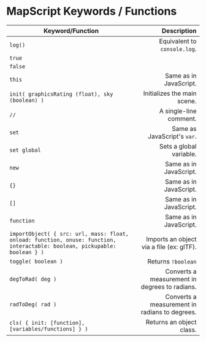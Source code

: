 # MapScript Keywords / Functions
| Keyword/Function                                                                                                      | Description                                    |
| --------------------------------------------------------------------------------------------------------------------- | ---------------------------------------------: |
| `log()`                                                                                                               | Equivalent to `console.log`.                   |
| `true`                                                                                                                |                                                |
| `false`                                                                                                               |                                                |
| `this`                                                                                                                | Same as in JavaScript.                         |
| `init( graphicsRating (float), sky (boolean) )`                                                                       | Initializes the main scene.                    |
| `//`                                                                                                                  | A single-line comment.                         |
| `set`                                                                                                                 | Same as JavaScript's `var`.                    |
| `set global`                                                                                                                 | Sets a global variable.                    |
| `new`                                                                                                                 | Same as in JavaScript.                         |
| `{}`                                                                                                                  | Same as in JavaScript.                         |
| `[]`                                                                                                                  | Same as in JavaScript.                         |
| `function`                                                                                                            | Same as in JavaScript.                         |
| `importObject( { src: url, mass: float, onload: function, onuse: function, interactable: boolean, pickupable: boolean } )`  | Imports an object via a file (ex: glTF).       |
| `toggle( boolean )`                                                                                                   | Returns `!boolean`                             |
| `degToRad( deg )`                                                                                                     | Converts a measurement in degrees to radians.  |
| `radToDeg( rad )`                                                                                                     | Converts a measurement in radians to degrees.  |
| `cls( { init: [function], [variables/functions] } )`                                                                  | Returns an object class.                       |